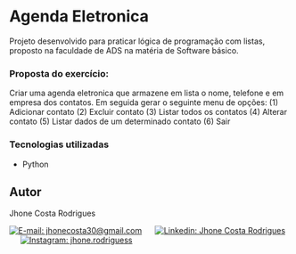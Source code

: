 # Agenda Eletronica
Projeto desenvolvido para praticar lógica de programação com listas, proposto na faculdade de ADS na matéria de Software básico.

### Proposta do exercício:
Criar uma agenda eletronica que armazene em lista o nome, telefone e em empresa dos contatos. Em seguida gerar o seguinte menu de opções:
(1) Adicionar contato   (2) Excluir contato   (3) Listar todos os contatos
(4) Alterar contato     (5) Listar dados de um determinado contato    (6) Sair

### Tecnologias utilizadas
<ul>
  <li>Python</li>
</ul>

## Autor
<p>Jhone Costa Rodrigues</p>
<section align="left">  
  <div> 
    <a href = "mailto:jhonecosta30@gmail.com"><img src="https://img.shields.io/badge/-Gmail-%23333?style=for-the-badge&logo=gmail&logoColor=white" target="_blank" title="E-mail: jhonecosta30@gmail.com"></a>
      &nbsp;&nbsp;&nbsp;&nbsp;
    <a href="https://www.linkedin.com/in/jhone-costa-rodrigues-79a080234/" target="_blank"><img src="https://img.shields.io/badge/-LinkedIn-%230077B5?style=for-the-badge&logo=linkedin&logoColor=white" target="_blank" title="Linkedin: Jhone Costa Rodrigues"></a>
      &nbsp;&nbsp;&nbsp;&nbsp;
     <a href="https://www.instagram.com/jhone.rodriguess/" target="_blank"><img src="https://img.shields.io/badge/-Instagram-%23E4405F?style=for-the-badge&logo=instagram&logoColor=white" target="_blank" title="Instagram: jhone.rodriguess"></a>
  </div>
</section>
